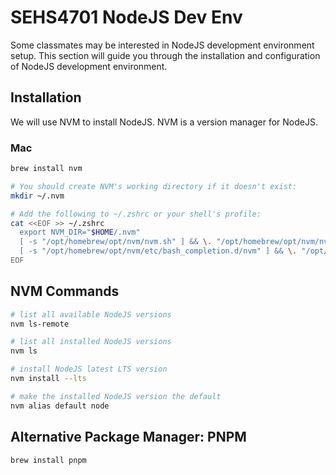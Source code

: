 # SEHS4701 NodeJS Dev Env

Some classmates may be interested in NodeJS development environment setup. This section will guide you through the
installation and configuration of NodeJS development environment.

## Installation

We will use NVM to install NodeJS. NVM is a version manager for NodeJS.

### Mac

```Bash
brew install nvm

# You should create NVM's working directory if it doesn't exist:
mkdir ~/.nvm

# Add the following to ~/.zshrc or your shell's profile:
cat <<EOF >> ~/.zshrc
  export NVM_DIR="$HOME/.nvm"
  [ -s "/opt/homebrew/opt/nvm/nvm.sh" ] && \. "/opt/homebrew/opt/nvm/nvm.sh"  # This loads nvm
  [ -s "/opt/homebrew/opt/nvm/etc/bash_completion.d/nvm" ] && \. "/opt/homebrew/opt/nvm/etc/bash_completion.d/nvm"  # This loads nvm bash_completion
EOF
```

## NVM Commands

```Bash
# list all available NodeJS versions
nvm ls-remote

# list all installed NodeJS versions
nvm ls

# install NodeJS latest LTS version
nvm install --lts

# make the installed NodeJS version the default
nvm alias default node
```

## Alternative Package Manager: PNPM

```Bash
brew install pnpm
```